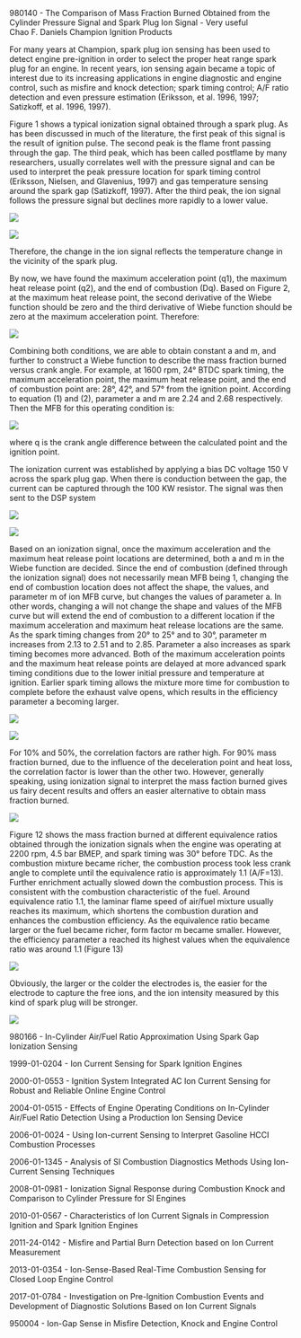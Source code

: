 980140 - The Comparison of Mass Fraction Burned
Obtained from the Cylinder Pressure Signal and
Spark Plug Ion Signal - Very useful   
Chao F. Daniels
Champion Ignition Products

For many years at Champion, spark plug ion sensing has
been used to detect engine pre-ignition in order to select
the proper heat range spark plug for an engine. In recent
years, ion sensing again became a topic of interest due
to its increasing applications in engine diagnostic and
engine control, such as misfire and knock detection;
spark timing control; A/F ratio detection and even pressure estimation (Eriksson, et al. 1996, 1997; Satizkoff, et
al. 1996, 1997). 

 Figure 1 shows a typical ionization signal obtained through a spark plug. As has been
discussed in much of the literature, the first peak of this
signal is the result of ignition pulse. The second peak is
the flame front passing through the gap. The third peak,
which has been called postflame by many researchers,
usually correlates well with the pressure signal and can
be used to interpret the peak pressure location for spark
timing control (Eriksson, Nielsen, and Glavenius, 1997)
and gas temperature sensing around the spark gap
(Satizkoff, 1997). After the third peak, the ion signal follows the pressure signal but declines more rapidly to a
lower value. 

![](Images/980140-1.png)

![](Images/980140-2.png)

Therefore, the change in the ion signal
reflects the temperature change in the vicinity of the
spark plug. 

By now, we have found the maximum acceleration point
(q1), the maximum heat release point (q2), and the end of
combustion (Dq). Based on Figure 2, at the maximum
heat release point, the second derivative of the Wiebe
function should be zero and the third derivative of Wiebe
function should be zero at the maximum acceleration
point. Therefore:

![](Images/980140-3.png)

Combining both conditions, we are able to obtain constant a and m, and further to construct a Wiebe function
to describe the mass fraction burned versus crank angle.
For example, at 1600 rpm, 24° BTDC spark timing, the
maximum acceleration point, the maximum heat release
point, and the end of combustion point are: 28°, 42°, and
57° from the ignition point. According to equation (1) and
(2), parameter a and m are 2.24 and 2.68 respectively.
Then the MFB for this operating condition is:

![](Images/980140-4.png)

where q is the crank angle difference between the calculated point and the ignition point.

The ionization current was
established by applying a bias DC voltage 150 V across
the spark plug gap. When there is conduction between
the gap, the current can be captured through the 100 KW
resistor. The signal was then sent to the DSP system

![](Images/980140-5.png)

![](Images/980140-6.png)

Based on an ionization signal, once the maximum
acceleration and the maximum heat release point locations are determined, both a and m in the Wiebe function
are decided. Since the end of combustion (defined
through the ionization signal) does not necessarily mean
MFB being 1, changing the end of combustion location
does not affect the shape, the values, and parameter m
of ion MFB curve, but changes the values of parameter a.
In other words, changing a will not change the shape and
values of the MFB curve but will extend the end of combustion to a different location if the maximum acceleration and maximum heat release locations are the same.
As the spark timing changes from 20° to 25° and to 30°,
parameter m increases from 2.13 to 2.51 and to 2.85.
Parameter a also increases as spark timing becomes
more advanced. Both of the maximum acceleration
points and the maximum heat release points are delayed
at more advanced spark timing conditions due to the
lower initial pressure and temperature at ignition. Earlier
spark timing allows the mixture more time for combustion
to complete before the exhaust valve opens, which
results in the efficiency parameter a becoming larger.

![](Images/980140-7.png)

![](Images/980140-8.png)

For 10% and 50%, the correlation factors are rather high. For 90% mass fraction
burned, due to the influence of the deceleration point and
heat loss, the correlation factor is lower than the other
two. However, generally speaking, using ionization signal
to interpret the mass faction burned gives us fairy decent
results and offers an easier alternative to obtain mass
fraction burned.

![](Images/980140-9.png)

Figure 12 shows the mass fraction burned at different
equivalence ratios obtained through the ionization signals
when the engine was operating at 2200 rpm, 4.5 bar
BMEP, and spark timing was 30° before TDC. As the
combustion mixture became richer, the combustion process took less crank angle to complete until the equivalence ratio is approximately 1.1 (A/F=13). Further
enrichment actually slowed down the combustion process. This is consistent with the combustion characteristic of the fuel. Around equivalence ratio 1.1, the laminar
flame speed of air/fuel mixture usually reaches its maximum, which shortens the combustion duration and
enhances the combustion efficiency. As the equivalence
ratio became larger or the fuel became richer, form factor
m became smaller. However, the efficiency parameter a
reached its highest values when the equivalence ratio
was around 1.1 (Figure 13)

![](Images/980140-10.png)

Obviously, the larger or
the colder the electrodes is, the easier for the electrode to
capture the free ions, and the ion intensity measured by
this kind of spark plug will be stronger.

![](Images/980140-11.png)



980166 - In-Cylinder Air/Fuel Ratio Approximation Using
Spark Gap Ionization Sensing

1999-01-0204 - Ion Current Sensing for Spark Ignition Engines

2000-01-0553 - Ignition System Integrated AC Ion Current
Sensing for Robust and Reliable
Online Engine Control

2004-01-0515 - Effects of Engine Operating Conditions on
In-Cylinder Air/Fuel Ratio Detection Using
a Production Ion Sensing Device

2006-01-0024 - Using Ion-current Sensing to Interpret Gasoline
HCCI Combustion Processes

2006-01-1345 - Analysis of SI Combustion Diagnostics Methods
Using Ion-Current Sensing Techniques

2008-01-0981 - Ionization Signal Response during Combustion Knock
and Comparison to Cylinder Pressure for SI Engines

2010-01-0567 - Characteristics of Ion Current Signals in
Compression Ignition and Spark Ignition Engines

2011-24-0142 - Misfire and Partial Burn Detection based on Ion
Current Measurement

2013-01-0354 - Ion-Sense-Based Real-Time Combustion Sensing for Closed
Loop Engine Control

2017-01-0784 - Investigation on Pre-Ignition Combustion Events and Development of
Diagnostic Solutions Based on Ion Current Signals

950004 - Ion-Gap Sense in Misfire Detection,
Knock and Engine Control

